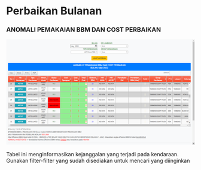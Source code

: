# Perbaikan Bulanan

### ANOMALI PEMAKAIAN BBM DAN COST PERBAIKAN

![](<../../.gitbook/assets/ANOMALI (1).png>)

Tabel ini menginformasikan kejanggalan yang terjadi pada kendaraan. Gunakan filter-filter yang sudah disediakan untuk mencari yang diinginkan
